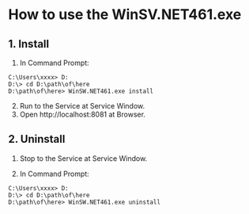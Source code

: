 # How to use the WinSV.NET461.exe

## 1. Install

  1. In Command Prompt:

   ```bat:Command Prompt
   C:\Users\xxxx> D:
   D:\> cd D:\path\of\here
   D:\path\of\here> WinSW.NET461.exe install
   ```

  2. Run to the Service at Service Window.
  3. Open http://localhost:8081 at Browser.

## 2. Uninstall

  1. Stop to the Service at Service Window.

  2. In Command Prompt:

  ```bat:Command Prompt
  C:\Users\xxxx> D:
  D:\> cd D:\path\of\here
  D:\path\of\here> WinSW.NET461.exe uninstall
  ```
